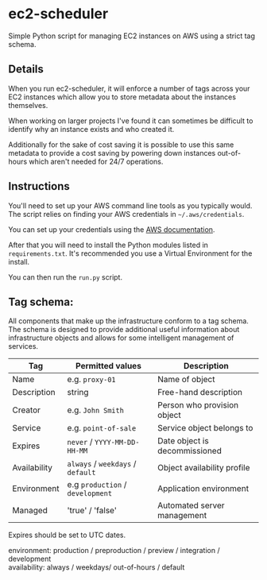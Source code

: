 ec2-scheduler
=============

Simple Python script for managing EC2 instances on AWS using a strict tag schema.

## Details

When you run ec2-scheduler, it will enforce a number of tags across your EC2
instances which allow you to store metadata about the instances themselves.

When working on larger projects I've found it can sometimes be difficult to
identify why an instance exists and who created it.

Additionally for the sake of cost saving it is possible to use this same
metadata to provide a cost saving by powering down instances out-of-hours which
aren't needed for 24/7 operations.

## Instructions

You'll need to set up your AWS command line tools as you typically would. The
script relies on finding your AWS credentials in `~/.aws/credentials`.

You can set up your credentials using the [AWS documentation](http://docs.aws.amazon.com/cli/latest/userguide/cli-chap-getting-started.html).

After that you will need to install the Python modules listed in `requirements.txt`.
It's recommended you use a Virtual Environment for the install.

You can then run the `run.py` script.

## Tag schema:
All components that make up the infrastructure conform to a tag schema. The
schema is designed to provide additional useful information about infrastructure
objects and allows for some intelligent management of services.

| Tag          | Permitted values                  | Description                   |
|--------------|-----------------------------------|-------------------------------|
| Name         | e.g. `proxy-01`                   | Name of object                |
| Description  | string                            | Free-hand description         |
| Creator      | e.g. `John Smith`                 | Person who provision object   |
| Service      | e.g. `point-of-sale`              | Service object belongs to     |
| Expires      | `never` / `YYYY-MM-DD-HH-MM`      | Date object is decommissioned |
| Availability | `always` / `weekdays` / `default` | Object availability profile   |
| Environment  | e.g `production` / `development`  | Application environment       |
| Managed      | 'true' / 'false'                  | Automated server management   |

Expires should be set to UTC dates.

environment:  production / preproduction / preview / integration / development  
availability: always / weekdays/ out-of-hours / default
